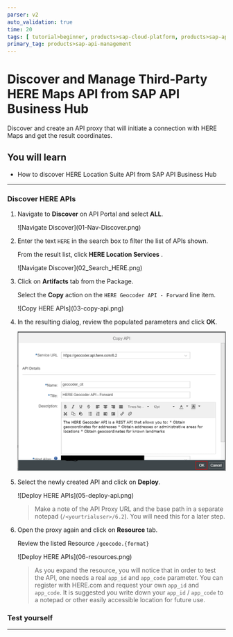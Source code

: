 ```yaml
---
parser: v2
auto_validation: true
time: 20
tags: [ tutorial>beginner, products>sap-cloud-platform, products>sap-api-management]
primary_tag: products>sap-api-management
---
```


# Discover and Manage Third-Party HERE Maps API from SAP API Business Hub     
<!-- description --> Discover and create  an API proxy that will initiate a connection with HERE Maps and get the result coordinates.

## You will learn
  - How to discover HERE Location Suite API from SAP API Business Hub

---

### Discover HERE APIs


1. Navigate to **Discover** on API Portal and select **ALL**.

    <!-- border -->![Navigate Discover](01-Nav-Discover.png)

2. Enter the text `HERE` in the search box to filter the list of APIs shown.

    From the result list, click **HERE Location Services** .

    <!-- border -->![Navigate Discover](02_Search_HERE.png)

3. Click on **Artifacts** tab from the Package.

    Select the **Copy** action on the `HERE Geocoder API - Forward` line item.

    <!-- border -->![Copy HERE APIs](03-copy-api.png)

4. In the resulting dialog, review the populated parameters and click **OK**.

    ![Copy HERE APIs OK](04-copy-api-click-ok.png)

5. Select the newly created API and click on **Deploy**.

    <!-- border -->![Deploy HERE APIs](05-deploy-api.png)

    >Make a note of the API Proxy URL and the base path in a separate notepad (`/<yourtrialuser>/6.2`). You will need this for a later step.



6. Open the proxy again and click on **Resource** tab.

    Review the listed Resource ``/geocode.{format}``

    <!-- border -->![Deploy HERE APIs](06-resources.png)

    >As you expand the resource, you will notice that in order to test the API, one needs a real `app_id` and `app_code` parameter. You can register with HERE.com and request your own `app_id` and `app_code`.
    It is suggested you write down your `app_id` / `app_code` to a notepad or other easily accessible location for future use.



### Test yourself





---

